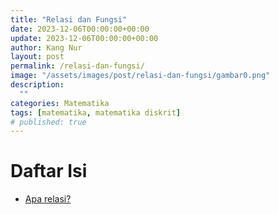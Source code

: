 ```yaml
---
title: "Relasi dan Fungsi"
date: 2023-12-06T00:00:00+00:00
update: 2023-12-06T00:00:00+00:00
author: Kang Nur
layout: post
permalink: /relasi-dan-fungsi/
image: "/assets/images/post/relasi-dan-fungsi/gambar0.png"
description:
  ""
categories: Matematika
tags: [matematika, matematika diskrit]
# published: true
---
```


<div class="w-100">
  <div class="table-of-contents">
    <h1 class="table-of-contents-title" onclick="toggleContent('daftar-isi')" style="cursor:pointer;">
      <i class="fas fa-list-ul table-of-contents-icon"></i>
      <i id="arrow-daftar-isi" class="arrow arrow-right fas fa-chevron-right" style="float: right;"></i>
      Daftar Isi
    </h1>
    <ul class="content table-of-contents-list" id="daftar-isi">
      <li class="table-of-contents-item">
        <a class="table-of-contents-link" href="relasi-dan-fungsi/#apa-itu-himpunan">
          <i class="fas fa-angle-right table-of-contents-icon"></i> Apa relasi?
        </a>
      </li>
    </ul>
  </div>
</div>
